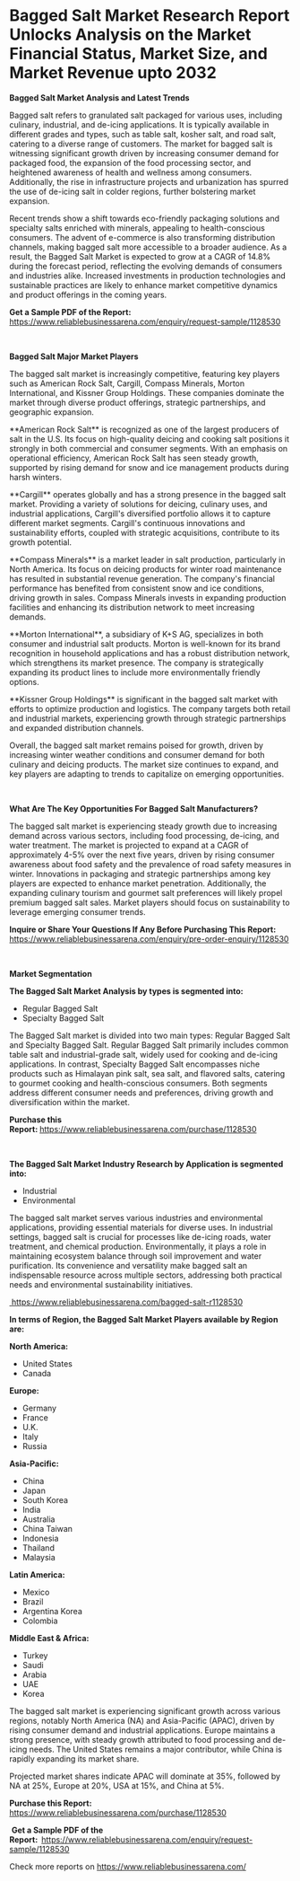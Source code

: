 <p><h1>Bagged Salt Market Research Report Unlocks Analysis on the Market Financial Status, Market Size, and Market Revenue upto 2032</h1></p><p><strong>Bagged Salt Market Analysis and Latest Trends</strong></p>
<p><p>Bagged salt refers to granulated salt packaged for various uses, including culinary, industrial, and de-icing applications. It is typically available in different grades and types, such as table salt, kosher salt, and road salt, catering to a diverse range of customers. The market for bagged salt is witnessing significant growth driven by increasing consumer demand for packaged food, the expansion of the food processing sector, and heightened awareness of health and wellness among consumers. Additionally, the rise in infrastructure projects and urbanization has spurred the use of de-icing salt in colder regions, further bolstering market expansion.</p><p>Recent trends show a shift towards eco-friendly packaging solutions and specialty salts enriched with minerals, appealing to health-conscious consumers. The advent of e-commerce is also transforming distribution channels, making bagged salt more accessible to a broader audience. As a result, the Bagged Salt Market is expected to grow at a CAGR of 14.8% during the forecast period, reflecting the evolving demands of consumers and industries alike. Increased investments in production technologies and sustainable practices are likely to enhance market competitive dynamics and product offerings in the coming years.</p></p>
<p><strong>Get a Sample PDF of the Report:&nbsp;</strong> <a href="https://www.reliablebusinessarena.com/enquiry/request-sample/1128530?utm_campaign=3515&utm_medium=2&utm_source=Github&utm_content=ia&utm_term=31032025&utm_id=bagged-salt">https://www.reliablebusinessarena.com/enquiry/request-sample/1128530</a></p>
<p>&nbsp;</p>
<p><strong>Bagged Salt Major Market Players</strong></p>
<p><p>The bagged salt market is increasingly competitive, featuring key players such as American Rock Salt, Cargill, Compass Minerals, Morton International, and Kissner Group Holdings. These companies dominate the market through diverse product offerings, strategic partnerships, and geographic expansion.</p><p>**American Rock Salt** is recognized as one of the largest producers of salt in the U.S. Its focus on high-quality deicing and cooking salt positions it strongly in both commercial and consumer segments. With an emphasis on operational efficiency, American Rock Salt has seen steady growth, supported by rising demand for snow and ice management products during harsh winters.</p><p>**Cargill** operates globally and has a strong presence in the bagged salt market. Providing a variety of solutions for deicing, culinary uses, and industrial applications, Cargill's diversified portfolio allows it to capture different market segments. Cargill's continuous innovations and sustainability efforts, coupled with strategic acquisitions, contribute to its growth potential.</p><p>**Compass Minerals** is a market leader in salt production, particularly in North America. Its focus on deicing products for winter road maintenance has resulted in substantial revenue generation. The company's financial performance has benefited from consistent snow and ice conditions, driving growth in sales. Compass Minerals invests in expanding production facilities and enhancing its distribution network to meet increasing demands.</p><p>**Morton International**, a subsidiary of K+S AG, specializes in both consumer and industrial salt products. Morton is well-known for its brand recognition in household applications and has a robust distribution network, which strengthens its market presence. The company is strategically expanding its product lines to include more environmentally friendly options.</p><p>**Kissner Group Holdings** is significant in the bagged salt market with efforts to optimize production and logistics. The company targets both retail and industrial markets, experiencing growth through strategic partnerships and expanded distribution channels.</p><p>Overall, the bagged salt market remains poised for growth, driven by increasing winter weather conditions and consumer demand for both culinary and deicing products. The market size continues to expand, and key players are adapting to trends to capitalize on emerging opportunities.</p></p>
<p>&nbsp;</p>
<p><strong>What Are The Key Opportunities For Bagged Salt Manufacturers?</strong></p>
<p><p>The bagged salt market is experiencing steady growth due to increasing demand across various sectors, including food processing, de-icing, and water treatment. The market is projected to expand at a CAGR of approximately 4-5% over the next five years, driven by rising consumer awareness about food safety and the prevalence of road safety measures in winter. Innovations in packaging and strategic partnerships among key players are expected to enhance market penetration. Additionally, the expanding culinary tourism and gourmet salt preferences will likely propel premium bagged salt sales. Market players should focus on sustainability to leverage emerging consumer trends.</p></p>
<p><strong>Inquire or Share Your Questions If Any Before Purchasing This Report:</strong> <a href="https://www.reliablebusinessarena.com/enquiry/pre-order-enquiry/1128530?utm_campaign=3515&utm_medium=2&utm_source=Github&utm_content=ia&utm_term=31032025&utm_id=bagged-salt">https://www.reliablebusinessarena.com/enquiry/pre-order-enquiry/1128530</a></p>
<p>&nbsp;</p>
<p><strong>Market Segmentation</strong></p>
<p><strong>The Bagged Salt Market Analysis by types is segmented into:</strong></p>
<p><ul><li>Regular Bagged Salt</li><li>Specialty Bagged Salt</li></ul></p>
<p><p>The Bagged Salt market is divided into two main types: Regular Bagged Salt and Specialty Bagged Salt. Regular Bagged Salt primarily includes common table salt and industrial-grade salt, widely used for cooking and de-icing applications. In contrast, Specialty Bagged Salt encompasses niche products such as Himalayan pink salt, sea salt, and flavored salts, catering to gourmet cooking and health-conscious consumers. Both segments address different consumer needs and preferences, driving growth and diversification within the market.</p></p>
<p><strong>Purchase this Report:&nbsp;</strong><a href="https://www.reliablebusinessarena.com/purchase/1128530?utm_campaign=3515&utm_medium=2&utm_source=Github&utm_content=ia&utm_term=31032025&utm_id=bagged-salt">https://www.reliablebusinessarena.com/purchase/1128530</a></p>
<p>&nbsp;</p>
<p><strong>The Bagged Salt Market Industry Research by Application is segmented into:</strong></p>
<p><ul><li>Industrial</li><li>Environmental</li></ul></p>
<p><p>The bagged salt market serves various industries and environmental applications, providing essential materials for diverse uses. In industrial settings, bagged salt is crucial for processes like de-icing roads, water treatment, and chemical production. Environmentally, it plays a role in maintaining ecosystem balance through soil improvement and water purification. Its convenience and versatility make bagged salt an indispensable resource across multiple sectors, addressing both practical needs and environmental sustainability initiatives.</p></p>
<p><a href="https://www.reliablebusinessarena.com/bagged-salt-r1128530?utm_campaign=3515&utm_medium=2&utm_source=Github&utm_content=ia&utm_term=31032025&utm_id=bagged-salt">&nbsp;https://www.reliablebusinessarena.com/bagged-salt-r1128530</a></p>
<p><strong>In terms of Region, the Bagged Salt Market Players available by Region are:</strong></p>
<p>
    <p> <strong> North America: </strong>
        <ul>
            <li>United States</li>
            <li>Canada</li>
        </ul>
        </p> 
    <p> <strong> Europe: </strong>
        <ul>
            <li>Germany</li>
            <li>France</li>
            <li>U.K.</li>
            <li>Italy</li>
            <li>Russia</li>
        </ul>
        </p> 
    <p> <strong> Asia-Pacific: </strong>
        <ul>
            <li>China</li>
            <li>Japan</li>
            <li>South Korea</li>
            <li>India</li>
            <li>Australia</li>
            <li>China Taiwan</li>
            <li>Indonesia</li>
            <li>Thailand</li>
            <li>Malaysia</li>
        </ul>
        </p> 
    <p> <strong> Latin America: </strong>
        <ul>
            <li>Mexico</li>
            <li>Brazil</li>
            <li>Argentina Korea</li>
            <li>Colombia</li>
        </ul>
        </p> 
    <p> <strong> Middle East & Africa: </strong>
        <ul>
            <li>Turkey</li>
            <li>Saudi</li>
            <li>Arabia</li>
            <li>UAE</li>
            <li>Korea</li>
        </ul>
    </p>
    </p>
<p><p>The bagged salt market is experiencing significant growth across various regions, notably North America (NA) and Asia-Pacific (APAC), driven by rising consumer demand and industrial applications. Europe maintains a strong presence, with steady growth attributed to food processing and de-icing needs. The United States remains a major contributor, while China is rapidly expanding its market share. </p><p>Projected market shares indicate APAC will dominate at 35%, followed by NA at 25%, Europe at 20%, USA at 15%, and China at 5%.</p></p>
<p><strong>Purchase this Report: </strong><a href="https://www.reliablebusinessarena.com/purchase/1128530?utm_campaign=3515&utm_medium=2&utm_source=Github&utm_content=ia&utm_term=31032025&utm_id=bagged-salt">https://www.reliablebusinessarena.com/purchase/1128530</a></p>
<p>&nbsp;<strong>Get a Sample PDF of the Report:&nbsp;&nbsp;</strong><a href="https://www.reliablebusinessarena.com/enquiry/request-sample/1128530?utm_campaign=3515&utm_medium=2&utm_source=Github&utm_content=ia&utm_term=31032025&utm_id=bagged-salt">https://www.reliablebusinessarena.com/enquiry/request-sample/1128530</a></p>
<p><strong></strong></p>
<p>Check more reports on <a href="https://www.reliablebusinessarena.com/?utm_campaign=3515&utm_medium=2&utm_source=Github&utm_content=ia&utm_term=31032025&utm_id=bagged-salt">https://www.reliablebusinessarena.com/</a></p>